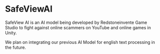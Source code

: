 # SafeViewAI
SafeView AI is an AI model being developed by Redstoneinvente Game Studio to fight against online scammers on YouTube and online games in Unity.

We plan on integrating our previous AI Model for english text processing in the future.
